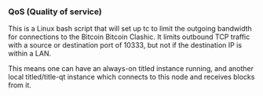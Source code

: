 ### QoS (Quality of service) ###

This is a Linux bash script that will set up tc to limit the outgoing bandwidth for connections to the Bitcoin Bitcoin Clashic. It limits outbound TCP traffic with a source or destination port of 10333, but not if the destination IP is within a LAN.

This means one can have an always-on titled instance running, and another local titled/title-qt instance which connects to this node and receives blocks from it.
